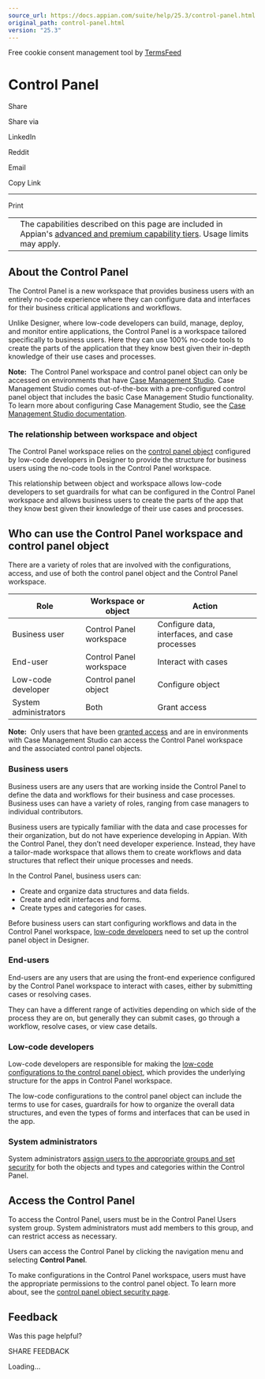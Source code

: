 ```yaml
---
source_url: https://docs.appian.com/suite/help/25.3/control-panel.html
original_path: control-panel.html
version: "25.3"
---
```


Free cookie consent management tool by [TermsFeed](https://www.termsfeed.com/)

# Control Panel

Share

Share via

LinkedIn

Reddit

Email

Copy Link

* * *

Print

<table><tbody><tr><td><i class="fa fa-info-circle" aria-hidden="true"></i></td><td>The capabilities described on this page are included in Appian's <a href="/suite/help/25.3/Appian_Tiers.html">advanced and premium capability tiers</a>. Usage limits may apply.</td></tr></tbody></table>

## About the Control Panel

The Control Panel is a new workspace that provides business users with an entirely no-code experience where they can configure data and interfaces for their business critical applications and workflows.

Unlike Designer, where low-code developers can build, manage, deploy, and monitor entire applications, the Control Panel is a workspace tailored specifically to business users. Here they can use 100% no-code tools to create the parts of the application that they know best given their in-depth knowledge of their use cases and processes.

**Note:**  The Control Panel workspace and control panel object can only be accessed on environments that have [Case Management Studio](case-management-studio-overview.html). Case Management Studio comes out-of-the-box with a pre-configured control panel object that includes the basic Case Management Studio functionality. To learn more about configuring Case Management Studio, see the [Case Management Studio documentation](configure-cms-control-panel.html).

### The relationship between workspace and object

The Control Panel workspace relies on the [control panel object](control-panel-object.html) configured by low-code developers in Designer to provide the structure for business users using the no-code tools in the Control Panel workspace.

This relationship between object and workspace allows low-code developers to set guardrails for what can be configured in the Control Panel workspace and allows business users to create the parts of the app that they know best given their knowledge of their use cases and processes.

## Who can use the Control Panel workspace and control panel object

There are a variety of roles that are involved with the configurations, access, and use of both the control panel object and the Control Panel workspace.

| Role | Workspace or object | Action |
| --- | --- | --- |
| Business user | Control Panel workspace | Configure data, interfaces, and case processes |
| End-user | Control Panel workspace | Interact with cases |
| Low-code developer | Control panel object | Configure object |
| System administrators | Both | Grant access |

**Note:**  Only users that have been [granted access](#access-the-control-panel) and are in environments with Case Management Studio can access the Control Panel workspace and the associated control panel objects.

### Business users

Business users are any users that are working inside the Control Panel to define the data and workflows for their business and case processes. Business uses can have a variety of roles, ranging from case managers to individual contributors.

Business users are typically familiar with the data and case processes for their organization, but do not have experience developing in Appian. With the Control Panel, they don’t need developer experience. Instead, they have a tailor-made workspace that allows them to create workflows and data structures that reflect their unique processes and needs.

In the Control Panel, business users can:

-   Create and organize data structures and data fields.
-   Create and edit interfaces and forms.
-   Create types and categories for cases.

Before business users can start configuring workflows and data in the Control Panel workspace, [low-code developers](#low-code-developers) need to set up the control panel object in Designer.

### End-users

End-users are any users that are using the front-end experience configured by the Control Panel workspace to interact with cases, either by submitting cases or resolving cases.

They can have a different range of activities depending on which side of the process they are on, but generally they can submit cases, go through a workflow, resolve cases, or view case details.

### Low-code developers

Low-code developers are responsible for making the [low-code configurations to the control panel object](control-panel-object.html), which provides the underlying structure for the apps in Control Panel workspace.

The low-code configurations to the control panel object can include the terms to use for cases, guardrails for how to organize the overall data structures, and even the types of forms and interfaces that can be used in the app.

### System administrators

System administrators [assign users to the appropriate groups and set security](#access-the-control-panel) for both the objects and types and categories within the Control Panel.

## Access the Control Panel

To access the Control Panel, users must be in the Control Panel Users system group. System administrators must add members to this group, and can restrict access as necessary.

Users can access the Control Panel by clicking the navigation menu and selecting **Control Panel**.

To make configurations in the Control Panel workspace, users must have the appropriate permissions to the control panel object. To learn more about, see the [control panel object security page](control-panel-object-security.html).

## Feedback

Was this page helpful?

SHARE FEEDBACK

Loading...